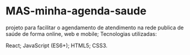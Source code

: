 # MAS-minha-agenda-saude
projeto para facilitar o agendamento de atendimento na rede publica de saúde de  forma online, web e mobile;
Tecnologias utilizadas:

React;
JavaScript (ES6+);
HTML5;
CSS3.
